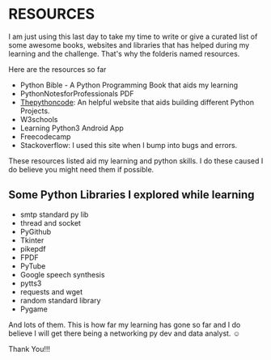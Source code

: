 # RESOURCES 
I am just using this last day to take my time to write or give a
curated list of some awesome books, websites and libraries that has helped 
during my learning and the challenge. That's why the folderis named
resources. 

Here are the resources so far

- Python Bible - A Python Programming Book that aids my learning 
- PythonNotesforProfessionals PDF 
- <a href="thepythoncode.com">Thepythoncode</a>: An helpful website that aids building different Python Projects.
- W3schools
- Learning Python3 Android App
- Freecodecamp
- Stackoverflow: I used this site when I bump into bugs and errors. 

These resources listed aid my learning and python skills. I do these caused I do
believe you might need them if possible. 

## Some Python Libraries I explored while learning 

- smtp standard py lib
- thread and socket
- PyGithub
- Tkinter
- pikepdf
- FPDF 
- PyTube
- Google speech synthesis 
- pytts3
- requests and wget
- random standard library
- Pygame

And lots of them. This is how far my learning has gone so far and I do believe I will get there being a networking py dev and data analyst. ☺ 

Thank You!!! 


